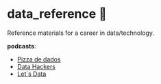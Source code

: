# data_reference :game_die:

Reference materials for a career in data/technology.   

**podcasts**: 
* [Pizza de dados](https://open.spotify.com/show/5k0Ei0MSg5BuiHshr43aSg?si=ba8099dc380d40bc&nd=1)
* [Data Hackers](https://open.spotify.com/show/1oMIHOXsrLFENAeM743g93?si=a9225f3810f44744&nd=1)
* [Let´s Data](https://open.spotify.com/show/0VsNN95jsJVRS424eCFDlg?si=4c73a07b445a492a&nd=1)
